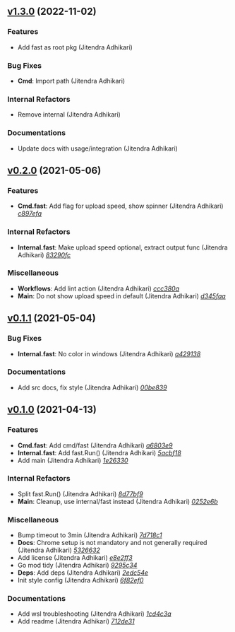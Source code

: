 ## [v1.3.0](https://github.com/adhocore/fast/releases/tag/v1.3.0) (2022-11-02)

### Features
- Add fast as root pkg (Jitendra Adhikari)

### Bug Fixes
- **Cmd**: Import path (Jitendra Adhikari)

### Internal Refactors
- Remove internal (Jitendra Adhikari)

### Documentations
- Update docs with usage/integration (Jitendra Adhikari)


## [v0.2.0](https://github.com/adhocore/go-fast/releases/tag/v0.2.0) (2021-05-06)

### Features
- **Cmd.fast**: Add flag for upload speed, show spinner (Jitendra Adhikari) [_c897efa_](https://github.com/adhocore/go-fast/commit/c897efa)

### Internal Refactors
- **Internal.fast**: Make upload speed optional, extract output func (Jitendra Adhikari) [_83290fc_](https://github.com/adhocore/go-fast/commit/83290fc)

### Miscellaneous
- **Workflows**: Add lint action (Jitendra Adhikari) [_ccc380a_](https://github.com/adhocore/go-fast/commit/ccc380a)
- **Main**: Do not show upload speed in default (Jitendra Adhikari) [_d345faa_](https://github.com/adhocore/go-fast/commit/d345faa)


## [v0.1.1](https://github.com/adhocore/fast/releases/tag/v0.1.1) (2021-05-04)

### Bug Fixes
- **Internal.fast**: No color in windows (Jitendra Adhikari) [_a429138_](https://github.com/adhocore/fast/commit/a429138)

### Documentations
- Add src docs, fix style (Jitendra Adhikari) [_00be839_](https://github.com/adhocore/fast/commit/00be839)


## [v0.1.0](https://github.com/adhocore/fast/releases/tag/v0.1.0) (2021-04-13)

### Features
- **Cmd.fast**: Add cmd/fast (Jitendra Adhikari) [_a6803e9_](https://github.com/adhocore/fast/commit/a6803e9)
- **Internal.fast**: Add fast.Run() (Jitendra Adhikari) [_5acbf18_](https://github.com/adhocore/fast/commit/5acbf18)
- Add main (Jitendra Adhikari) [_1e26330_](https://github.com/adhocore/fast/commit/1e26330)

### Internal Refactors
- Split fast.Run() (Jitendra Adhikari) [_8d77bf9_](https://github.com/adhocore/fast/commit/8d77bf9)
- **Main**: Cleanup, use internal/fast instead (Jitendra Adhikari) [_0252e6b_](https://github.com/adhocore/fast/commit/0252e6b)

### Miscellaneous
- Bump timeout to 3min (Jitendra Adhikari) [_7d718c1_](https://github.com/adhocore/fast/commit/7d718c1)
- **Docs**: Chrome setup is not mandatory and not generally required (Jitendra Adhikari) [_5326632_](https://github.com/adhocore/fast/commit/5326632)
- Add license (Jitendra Adhikari) [_e8e2ff3_](https://github.com/adhocore/fast/commit/e8e2ff3)
- Go mod tidy (Jitendra Adhikari) [_9295c34_](https://github.com/adhocore/fast/commit/9295c34)
- **Deps**: Add deps (Jitendra Adhikari) [_2edc54e_](https://github.com/adhocore/fast/commit/2edc54e)
- Init style config (Jitendra Adhikari) [_6f82ef0_](https://github.com/adhocore/fast/commit/6f82ef0)

### Documentations
- Add wsl troubleshooting (Jitendra Adhikari) [_1cd4c3a_](https://github.com/adhocore/fast/commit/1cd4c3a)
- Add readme (Jitendra Adhikari) [_712de31_](https://github.com/adhocore/fast/commit/712de31)
